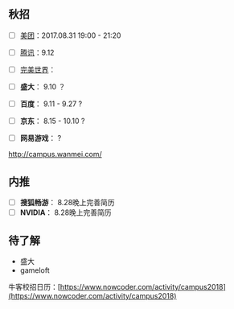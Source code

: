 
## 秋招
- [ ] [美团](http://campus.meituan.com)：2017.08.31 19:00 - 21:20
- [ ] [腾讯](http://join.qq.com/index.php)：9.12
- [ ] [完美世界](http://campus.wanmei.com/)：
- [ ] **盛大**： 9.10 ？
- [ ] **百度**： 9.11 - 9.27 ?
- [ ] **京东**： 8.15 - 10.10 ?
- [ ] **网易游戏**： ?


http://campus.wanmei.com/
## 内推
- [ ] **搜狐畅游**： 8.28晚上完善简历
- [ ] **NVIDIA**： 8.28晚上完善简历

## 待了解
* 盛大
* gameloft


牛客校招日历：[https://www.nowcoder.com/activity/campus2018](https://www.nowcoder.com/activity/campus2018)
